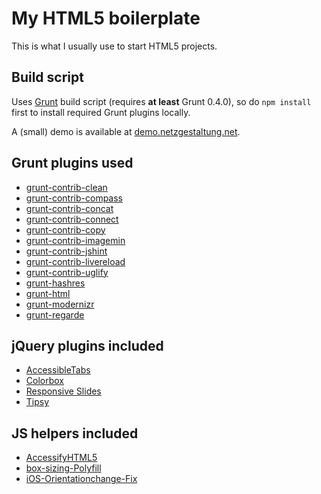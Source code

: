# My HTML5 boilerplate

This is what I usually use to start HTML5 projects.

## Build script

Uses [Grunt](http://gruntjs.com) build script (requires **at least** Grunt 0.4.0), so do `npm install` first to install required Grunt plugins locally.

A (small) demo is available at [demo.netzgestaltung.net](http://demo.netzgestaltung.net).

## Grunt plugins used

* [grunt-contrib-clean](https://npmjs.org/package/grunt-contrib-clean)
* [grunt-contrib-compass](https://npmjs.org/package/grunt-contrib-compass)
* [grunt-contrib-concat](https://npmjs.org/package/grunt-contrib-concat)
* [grunt-contrib-connect](https://npmjs.org/package/grunt-contrib-connect)
* [grunt-contrib-copy](https://npmjs.org/package/grunt-contrib-copy)
* [grunt-contrib-imagemin](https://npmjs.org/package/grunt-contrib-imagemin)
* [grunt-contrib-jshint](https://npmjs.org/package/grunt-contrib-jshint)
* [grunt-contrib-livereload](https://npmjs.org/package/grunt-contrib-livereload)
* [grunt-contrib-uglify](https://npmjs.org/package/grunt-contrib-watch)
* [grunt-hashres](https://npmjs.org/package/grunt-hashres)
* [grunt-html](https://npmjs.org/package/grunt-html)
* [grunt-modernizr](https://npmjs.org/package/grunt-modernizr)
* [grunt-regarde](https://github.com/yeoman/grunt-regarde)

## jQuery plugins included

* [AccessibleTabs](https://github.com/ginader/Accessible-Tabs)
* [Colorbox](https://github.com/jackmoore/colorbox)
* [Responsive Slides](https://github.com/viljamis/ResponsiveSlides.js)
* [Tipsy](https://github.com/jaz303/tipsy)

## JS helpers included

* [AccessifyHTML5](https://github.com/yatil/accessifyhtml5.js)
* [box-sizing-Polyfill](https://github.com/Schepp/box-sizing-polyfill)
* [iOS-Orientationchange-Fix](https://github.com/scottjehl/iOS-Orientationchange-Fix)
